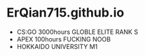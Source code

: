 # ErQian715.github.io


- CS:GO 3000hours GLOBLE ELITE  RANK S
- APEX 100hours FUCKING NOOB
- HOKKAIDO UNIVERSITY M1
